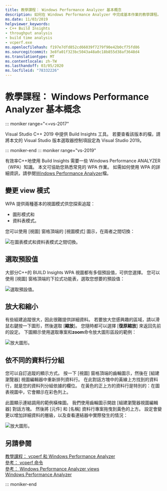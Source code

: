 ```yaml
---
title: 教學課程： Windows Performance Analyzer 基本概念
description: 如何在 Windows Performance Analyzer 中完成基本作業的教學課程。
ms.date: 11/03/2019
helpviewer_keywords:
- C++ Build Insights
- throughput analysis
- build time analysis
- vcperf.exe
ms.openlocfilehash: f197e7dfd852cd66039f7279f90e42b0cf75fd86
ms.sourcegitcommit: 3e8fa01f323bc5043a48a0c18b855d38af3648d4
ms.translationtype: MT
ms.contentlocale: zh-TW
ms.lasthandoff: 03/05/2020
ms.locfileid: "78332226"
---
```

# <a name="tutorial-windows-performance-analyzer-basics"></a>教學課程： Windows Performance Analyzer 基本概念

::: moniker range="<=vs-2017"

Visual Studio C++ 2019 中提供 Build Insights 工具。 若要查看該版本的檔，請將本文的 Visual Studio 版本選取器控制項設定為 Visual Studio 2019。

::: moniker-end
::: moniker range="vs-2019"

有效率C++地使用 Build Insights 需要一些 Windows Performance ANALYZER （WPA）知識。 本文可協助您熟悉常見的 WPA 作業。 如需如何使用 WPA 的詳細資訊，請參閱[Windows Performance Analyzer](/windows-hardware/test/wpt/windows-performance-analyzer)檔。

## <a name="change-the-view-mode"></a>變更 view 模式

WPA 提供兩種基本的視圖模式供您探索追蹤：

- 圖形模式和
- 資料表模式。

您可以使用 [視圖] 窗格頂端的 [視圖模式] 圖示，在兩者之間切換：

![在圖表模式和資料表模式之間切換。](media/wpa-switching-view-mode.gif)

## <a name="select-presets"></a>選取預設值

大部分C++的 BUILD Insights WPA 視圖都有多個預設值，可供您選擇。 您可以使用 [視圖] 窗格頂端的下拉式功能表，選取您想要的預設值：

![選取預設值。](media/wpa-presets.png)

## <a name="zoom-in-and-out"></a>放大和縮小

有些組建追蹤很大，因此很難提供詳細資料。 若要放大您感興趣的區域，請以滑鼠右鍵按一下圖形，然後選取 [**縮放**]。 您隨時都可以選擇 [**復原縮放**] 來返回先前的設定。 下圖顯示使用選取專案和**zoom**命令放大圖形區段的範例：

![放大圖形。](media/wpa-zooming.gif)

## <a name="group-by-different-columns"></a>依不同的資料行分組

您可以自訂追蹤的顯示方式。 按一下 [視圖] 窗格頂端的齒輪圖示，然後在 [組建瀏覽器] 視圖編輯器中重新排列資料行。 在此對話方塊中的黃線上方找到的資料行，就是您的資料列分組依據的欄位。 在黃色的正上方的資料行是特別的：在圖表視圖中，它會顯示在彩色列上。

此圖顯示連結調用的範例橫條圖。 我們使用齒輪圖示開啟 [組建瀏覽器視圖編輯器] 對話方塊。 然後將 [元件] 和 [名稱] 資料行專案拖曳到黃色的上方。 設定會變更以增加詳細資料的層級，以及查看連結器中實際發生的情況：

![放大圖形。](media/wpa-grouping.gif)

## <a name="see-also"></a>另請參閱

[教學課程： vcperf 和 Windows Performance Analyzer](vcperf-and-wpa.md)\
[參考： vcperf 命令](/cpp/build-insights/reference/vcperf-commands)\
[參考： Windows Performance Analyzer views](/cpp/build-insights/reference/wpa-views)\
[Windows Performance Analyzer](/windows-hardware/test/wpt/windows-performance-analyzer)

::: moniker-end
